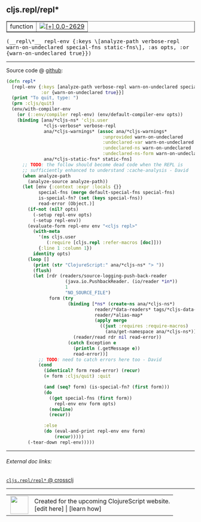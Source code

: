 ## cljs.repl/repl\*



 <table border="1">
<tr>
<td>function</td>
<td><a href="https://github.com/cljsinfo/cljs-api-docs/tree/0.0-2629"><img valign="middle" alt="[+] 0.0-2629" title="Added in 0.0-2629" src="https://img.shields.io/badge/+-0.0--2629-lightgrey.svg"></a> </td>
</tr>
</table>


 <samp>
(__repl\*__ repl-env {:keys \[analyze-path verbose-repl warn-on-undeclared special-fns static-fns\], :as opts, :or {warn-on-undeclared true}})<br>
</samp>

---







Source code @ [github](https://github.com/clojure/clojurescript/blob/r2644/src/clj/cljs/repl.clj#L295-L360):

```clj
(defn repl*
  [repl-env {:keys [analyze-path verbose-repl warn-on-undeclared special-fns static-fns] :as opts
             :or {warn-on-undeclared true}}]
  (print "To quit, type: ")
  (prn :cljs/quit)
  (env/with-compiler-env
    (or (::env/compiler repl-env) (env/default-compiler-env opts))
    (binding [ana/*cljs-ns* 'cljs.user
              *cljs-verbose* verbose-repl
              ana/*cljs-warnings* (assoc ana/*cljs-warnings*
                                    :unprovided warn-on-undeclared
                                    :undeclared-var warn-on-undeclared
                                    :undeclared-ns warn-on-undeclared
                                    :undeclared-ns-form warn-on-undeclared)
              ana/*cljs-static-fns* static-fns]
      ;; TODO: the follow should become dead code when the REPL is
      ;; sufficiently enhanced to understand :cache-analysis - David
      (when analyze-path
        (analyze-source analyze-path))
      (let [env {:context :expr :locals {}}
            special-fns (merge default-special-fns special-fns)
            is-special-fn? (set (keys special-fns))
            read-error (Object.)]
        (if-not (nil? opts)
          (-setup repl-env opts)
          (-setup repl-env))
        (evaluate-form repl-env env "<cljs repl>"
          (with-meta
            '(ns cljs.user
               (:require [cljs.repl :refer-macros [doc]]))
            {:line 1 :column 1})
          identity opts)
        (loop []
          (print (str "ClojureScript:" ana/*cljs-ns* "> "))
          (flush)
          (let [rdr (readers/source-logging-push-back-reader
                      (java.io.PushbackReader. (io/reader *in*))
                      1
                      "NO_SOURCE_FILE")
                form (try
                       (binding [*ns* (create-ns ana/*cljs-ns*)
                                 reader/*data-readers* tags/*cljs-data-readers*
                                 reader/*alias-map*
                                 (apply merge
                                   ((juxt :requires :require-macros)
                                     (ana/get-namespace ana/*cljs-ns*)))]
                         (reader/read rdr nil read-error))
                       (catch Exception e
                         (println (.getMessage e))
                         read-error))]
            ;; TODO: need to catch errors here too - David
            (cond
              (identical? form read-error) (recur)
              (= form :cljs/quit) :quit

              (and (seq? form) (is-special-fn? (first form)))
              (do
                ((get special-fns (first form))
                  repl-env env form opts)
                (newline)
                (recur))

              :else
              (do (eval-and-print repl-env env form)
                  (recur)))))
        (-tear-down repl-env)))))
```

<!--
Repo - tag - source tree - lines:

 <pre>
clojurescript @ r2644
└── src
    └── clj
        └── cljs
            └── <ins>[repl.clj:295-360](https://github.com/clojure/clojurescript/blob/r2644/src/clj/cljs/repl.clj#L295-L360)</ins>
</pre>

-->

---



###### External doc links:

[`cljs.repl/repl*` @ crossclj](http://crossclj.info/fun/cljs.repl/repl*.html)<br>

---

 <table>
<tr><td>
<img valign="middle" align="right" width="48px" src="http://i.imgur.com/Hi20huC.png">
</td><td>
Created for the upcoming ClojureScript website.<br>
[edit here] | [learn how]
</td></tr></table>

[edit here]:https://github.com/cljsinfo/cljs-api-docs/blob/master/cljsdoc/cljs.repl_replSTAR.cljsdoc
[learn how]:https://github.com/cljsinfo/cljs-api-docs/wiki/cljsdoc-files

<!--

This information was too distracting to show to readers, but I'll leave it
commented here since it is helpful to:

- pretty-print the data used to generate this document
- and show how to retrieve that data



The API data for this symbol:

```clj
{:ns "cljs.repl",
 :name "repl*",
 :type "function",
 :signature ["[repl-env {:keys [analyze-path verbose-repl warn-on-undeclared special-fns static-fns], :as opts, :or {warn-on-undeclared true}}]"],
 :source {:code "(defn repl*\n  [repl-env {:keys [analyze-path verbose-repl warn-on-undeclared special-fns static-fns] :as opts\n             :or {warn-on-undeclared true}}]\n  (print \"To quit, type: \")\n  (prn :cljs/quit)\n  (env/with-compiler-env\n    (or (::env/compiler repl-env) (env/default-compiler-env opts))\n    (binding [ana/*cljs-ns* 'cljs.user\n              *cljs-verbose* verbose-repl\n              ana/*cljs-warnings* (assoc ana/*cljs-warnings*\n                                    :unprovided warn-on-undeclared\n                                    :undeclared-var warn-on-undeclared\n                                    :undeclared-ns warn-on-undeclared\n                                    :undeclared-ns-form warn-on-undeclared)\n              ana/*cljs-static-fns* static-fns]\n      ;; TODO: the follow should become dead code when the REPL is\n      ;; sufficiently enhanced to understand :cache-analysis - David\n      (when analyze-path\n        (analyze-source analyze-path))\n      (let [env {:context :expr :locals {}}\n            special-fns (merge default-special-fns special-fns)\n            is-special-fn? (set (keys special-fns))\n            read-error (Object.)]\n        (if-not (nil? opts)\n          (-setup repl-env opts)\n          (-setup repl-env))\n        (evaluate-form repl-env env \"<cljs repl>\"\n          (with-meta\n            '(ns cljs.user\n               (:require [cljs.repl :refer-macros [doc]]))\n            {:line 1 :column 1})\n          identity opts)\n        (loop []\n          (print (str \"ClojureScript:\" ana/*cljs-ns* \"> \"))\n          (flush)\n          (let [rdr (readers/source-logging-push-back-reader\n                      (java.io.PushbackReader. (io/reader *in*))\n                      1\n                      \"NO_SOURCE_FILE\")\n                form (try\n                       (binding [*ns* (create-ns ana/*cljs-ns*)\n                                 reader/*data-readers* tags/*cljs-data-readers*\n                                 reader/*alias-map*\n                                 (apply merge\n                                   ((juxt :requires :require-macros)\n                                     (ana/get-namespace ana/*cljs-ns*)))]\n                         (reader/read rdr nil read-error))\n                       (catch Exception e\n                         (println (.getMessage e))\n                         read-error))]\n            ;; TODO: need to catch errors here too - David\n            (cond\n              (identical? form read-error) (recur)\n              (= form :cljs/quit) :quit\n\n              (and (seq? form) (is-special-fn? (first form)))\n              (do\n                ((get special-fns (first form))\n                  repl-env env form opts)\n                (newline)\n                (recur))\n\n              :else\n              (do (eval-and-print repl-env env form)\n                  (recur)))))\n        (-tear-down repl-env)))))",
          :title "Source code",
          :repo "clojurescript",
          :tag "r2644",
          :filename "src/clj/cljs/repl.clj",
          :lines [295 360]},
 :full-name "cljs.repl/repl*",
 :full-name-encode "cljs.repl_replSTAR",
 :history [["+" "0.0-2629"]]}

```

Retrieve the API data for this symbol:

```clj
;; from Clojure REPL
(require '[clojure.edn :as edn])
(-> (slurp "https://raw.githubusercontent.com/cljsinfo/cljs-api-docs/catalog/cljs-api.edn")
    (edn/read-string)
    (get-in [:symbols "cljs.repl/repl*"]))
```

-->
